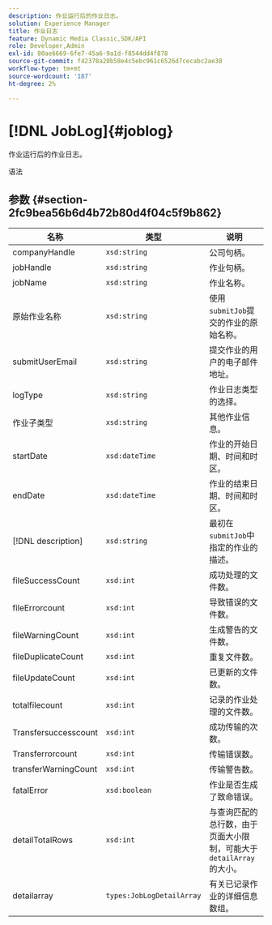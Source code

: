 ```yaml
---
description: 作业运行后的作业日志。
solution: Experience Manager
title: 作业日志
feature: Dynamic Media Classic,SDK/API
role: Developer,Admin
exl-id: 80ae6669-6fe7-45a6-9a1d-f8544dd4f878
source-git-commit: f42378a20b58e4c5ebc961c6526d7cecabc2ae38
workflow-type: tm+mt
source-wordcount: '187'
ht-degree: 2%

---
```


# [!DNL JobLog]{#joblog}

作业运行后的作业日志。

语法

## 参数 {#section-2fc9bea56b6d4b72b80d4f04c5f9b862}

| 名称 | 类型 | 说明 |
|---|---|---|
| companyHandle | `xsd:string` | 公司句柄。 |
| jobHandle | `xsd:string` | 作业句柄。 |
| jobName | `xsd:string` | 作业名称。 |
| 原始作业名称 | `xsd:string` | 使用`submitJob`提交的作业的原始名称。 |
| submitUserEmail | `xsd:string` | 提交作业的用户的电子邮件地址。 |
| logType | `xsd:string` | 作业日志类型的选择。 |
| 作业子类型 | `xsd:string` | 其他作业信息。 |
| startDate | `xsd:dateTime` | 作业的开始日期、时间和时区。 |
| endDate | `xsd:dateTime` | 作业的结束日期、时间和时区。 |
| [!DNL description] | `xsd:string` | 最初在`submitJob`中指定的作业的描述。 |
| fileSuccessCount | `xsd:int` | 成功处理的文件数。 |
| fileErrorcount | `xsd:int` | 导致错误的文件数。 |
| fileWarningCount | `xsd:int` | 生成警告的文件数。 |
| fileDuplicateCount | `xsd:int` | 重复文件数。 |
| fileUpdateCount | `xsd:int` | 已更新的文件数。 |
| totalfilecount | `xsd:int` | 记录的作业处理的文件数。 |
| Transfersuccesscount | `xsd:int` | 成功传输的次数。 |
| Transferrorcount | `xsd:int` | 传输错误数。 |
| transferWarningCount | `xsd:int` | 传输警告数。 |
| fatalError | `xsd:boolean` | 作业是否生成了致命错误。 |
| detailTotalRows | `xsd:int` | 与查询匹配的总行数，由于页面大小限制，可能大于`detailArray`的大小。 |
| detailarray | `types:JobLogDetailArray` | 有关已记录作业的详细信息数组。 |
